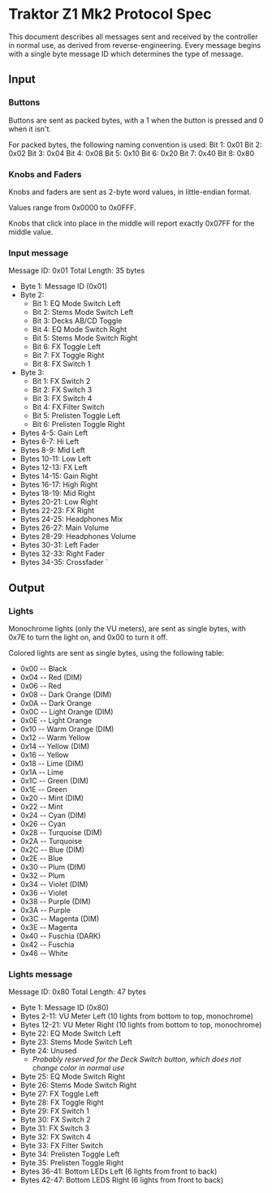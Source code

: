 # Traktor Z1 Mk2 Protocol Spec

This document describes all messages sent and received by the controller in normal use, as
derived from reverse-engineering. Every message begins with a single byte message ID which
determines the type of message.

## Input

### Buttons

Buttons are sent as packed bytes, with a 1 when the button is pressed and 0 when it isn't.

For packed bytes, the following naming convention is used:
  Bit 1: 0x01
  Bit 2: 0x02
  Bit 3: 0x04
  Bit 4: 0x08
  Bit 5: 0x10
  Bit 6: 0x20
  Bit 7: 0x40
  Bit 8: 0x80

### Knobs and Faders

Knobs and faders are sent as 2-byte word values, in little-endian format.

Values range from 0x0000 to 0x0FFF.

Knobs that click into place in the middle will report exactly 0x07FF for the middle value.

### Input message

Message ID: 0x01
Total Length: 35 bytes

- Byte 1: Message ID (0x01)
- Byte 2:
  - Bit 1: EQ Mode Switch Left
  - Bit 2: Stems Mode Switch Left
  - Bit 3: Decks AB/CD Toggle
  - Bit 4: EQ Mode Switch Right
  - Bit 5: Stems Mode Switch Right
  - Bit 6: FX Toggle Left
  - Bit 7: FX Toggle Right
  - Bit 8: FX Switch 1
- Byte 3:
  - Bit 1: FX Switch 2
  - Bit 2: FX Switch 3
  - Bit 3: FX Switch 4
  - Bit 4: FX Filter Switch
  - Bit 5: Prelisten Toggle Left
  - Bit 6: Prelisten Toggle Right
- Bytes 4-5: Gain Left
- Bytes 6-7: Hi Left
- Bytes 8-9: Mid Left
- Bytes 10-11: Low Left
- Bytes 12-13: FX Left
- Bytes 14-15: Gain Right
- Bytes 16-17: High Right
- Bytes 18-19: Mid Right
- Bytes 20-21: Low Right
- Bytes 22-23: FX Right
- Bytes 24-25: Headphones Mix
- Bytes 26-27: Main Volume
- Bytes 28-29: Headphones Volume
- Bytes 30-31: Left Fader
- Bytes 32-33: Right Fader
- Bytes 34-35: Crossfader
`

## Output

### Lights

Monochrome lights (only the VU meters), are sent as single bytes, with 0x7E to turn the light on, and 0x00 to turn it off.

Colored lights are sent as single bytes, using the following table:

- 0x00 -- Black
- 0x04 -- Red (DIM)
- 0x06 -- Red
- 0x08 -- Dark Orange (DIM)
- 0x0A -- Dark Orange
- 0x0C -- Light Orange (DIM)
- 0x0E -- Light Orange
- 0x10 -- Warm Orange (DIM)
- 0x12 -- Warm Yellow
- 0x14 -- Yellow (DIM)
- 0x16 -- Yellow
- 0x18 -- Lime (DIM)
- 0x1A -- Lime
- 0x1C -- Green (DIM)
- 0x1E -- Green
- 0x20 -- Mint (DIM)
- 0x22 -- Mint
- 0x24 -- Cyan (DIM)
- 0x26 -- Cyan
- 0x28 -- Turquoise (DIM)
- 0x2A -- Turquoise
- 0x2C -- Blue (DIM)
- 0x2E -- Blue
- 0x30 -- Plum (DIM)
- 0x32 -- Plum
- 0x34 -- Violet (DIM)
- 0x36 -- Violet
- 0x38 -- Purple (DIM)
- 0x3A -- Purple
- 0x3C -- Magenta (DIM)
- 0x3E -- Magenta
- 0x40 -- Fuschia (DARK)
- 0x42 -- Fuschia
- 0x46 -- White

### Lights message

Message ID: 0x80
Total Length: 47 bytes

- Byte 1: Message ID (0x80)
- Bytes 2-11: VU Meter Left (10 lights from bottom to top, monochrome)
- Bytes 12-21: VU Meter Right (10 lights from bottom to top, monochrome)
- Byte 22: EQ Mode Switch Left
- Byte 23: Stems Mode Switch Left
- Byte 24: Unused
  - *Probably reserved for the Deck Switch button, which does not change color in normal use*
- Byte 25: EQ Mode Switch Right
- Byte 26: Stems Mode Switch Right
- Byte 27: FX Toggle Left
- Byte 28: FX Toggle Right
- Byte 29: FX Switch 1
- Byte 30: FX Switch 2
- Byte 31: FX Switch 3
- Byte 32: FX Switch 4
- Byte 33: FX Filter Switch
- Byte 34: Prelisten Toggle Left
- Byte 35: Prelisten Toggle Right
- Bytes 36-41: Bottom LEDs Left (6 lights from front to back)
- Bytes 42-47: Bottom LEDS Right (6 lights from front to back)
